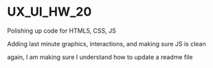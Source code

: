 # UX_UI_HW_20
Polishing up code for HTML5, CSS, JS

Adding last minute graphics, interactions, and making sure JS is clean

again, I am making sure I understand how to update a readme file
